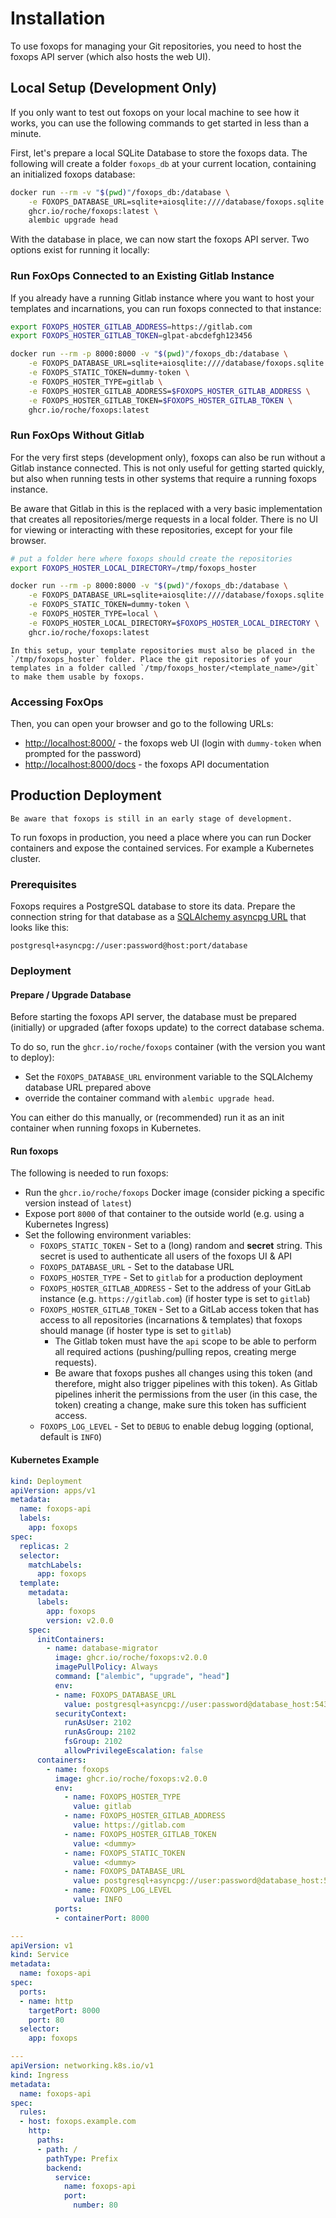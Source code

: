 # Installation

To use foxops for managing your Git repositories, you need to host the foxops API server (which also hosts the web UI).

## Local Setup (Development Only)

If you only want to test out foxops on your local machine to see how it works, you can use the following commands to get started in less than a minute.

First, let's prepare a local SQLite Database to store the foxops data. The following will create a folder `foxops_db` at your current location, containing an initialized foxops database:

```bash
docker run --rm -v "$(pwd)"/foxops_db:/database \
    -e FOXOPS_DATABASE_URL=sqlite+aiosqlite:////database/foxops.sqlite \
    ghcr.io/roche/foxops:latest \
    alembic upgrade head
```

With the database in place, we can now start the foxops API server. Two options exist for running it locally:

### Run FoxOps Connected to an Existing Gitlab Instance

If you already have a running Gitlab instance where you want to host your templates and incarnations, you can run foxops connected to that instance:

```bash
export FOXOPS_HOSTER_GITLAB_ADDRESS=https://gitlab.com
export FOXOPS_HOSTER_GITLAB_TOKEN=glpat-abcdefgh123456

docker run --rm -p 8000:8000 -v "$(pwd)"/foxops_db:/database \
    -e FOXOPS_DATABASE_URL=sqlite+aiosqlite:////database/foxops.sqlite \
    -e FOXOPS_STATIC_TOKEN=dummy-token \
    -e FOXOPS_HOSTER_TYPE=gitlab \
    -e FOXOPS_HOSTER_GITLAB_ADDRESS=$FOXOPS_HOSTER_GITLAB_ADDRESS \
    -e FOXOPS_HOSTER_GITLAB_TOKEN=$FOXOPS_HOSTER_GITLAB_TOKEN \
    ghcr.io/roche/foxops:latest
```

### Run FoxOps Without Gitlab

For the very first steps (development only), foxops can also be run without a Gitlab instance connected. This is not only useful for getting started quickly, but also when running tests in other systems that require a running foxops instance.

Be aware that Gitlab in this is the replaced with a very basic implementation that creates all repositories/merge requests in a local folder. There is no UI for viewing or interacting with these repositories, except for your file browser.

```bash
# put a folder here where foxops should create the repositories
export FOXOPS_HOSTER_LOCAL_DIRECTORY=/tmp/foxops_hoster

docker run --rm -p 8000:8000 -v "$(pwd)"/foxops_db:/database \
    -e FOXOPS_DATABASE_URL=sqlite+aiosqlite:////database/foxops.sqlite \
    -e FOXOPS_STATIC_TOKEN=dummy-token \
    -e FOXOPS_HOSTER_TYPE=local \
    -e FOXOPS_HOSTER_LOCAL_DIRECTORY=$FOXOPS_HOSTER_LOCAL_DIRECTORY \
    ghcr.io/roche/foxops:latest
```

```{note}
In this setup, your template repositories must also be placed in the `/tmp/foxops_hoster` folder. Place the git repositories of your templates in a folder called `/tmp/foxops_hoster/<template_name>/git` to make them usable by foxops.
```

### Accessing FoxOps

Then, you can open your browser and go to the following URLs:
* <http://localhost:8000/> - the foxops web UI (login with `dummy-token` when prompted for the password)
* <http://localhost:8000/docs> - the foxops API documentation

## Production Deployment

```{warning}
Be aware that foxops is still in an early stage of development.
```

To run foxops in production, you need a place where you can run Docker containers and expose the contained services. For example a Kubernetes cluster.

### Prerequisites

Foxops requires a PostgreSQL database to store its data. Prepare the connection string for that database as a [SQLAlchemy asyncpg URL](https://docs.sqlalchemy.org/en/14/core/engines.html#postgresql) that looks like this:

```text
postgresql+asyncpg://user:password@host:port/database
```

### Deployment

#### Prepare / Upgrade Database

Before starting the foxops API server, the database must be prepared (initially) or upgraded (after foxops update) to the correct database schema.

To do so, run the `ghcr.io/roche/foxops` container (with the version you want to deploy):
* Set the `FOXOPS_DATABASE_URL` environment variable to the SQLAlchemy database URL prepared above
* override the container command with `alembic upgrade head`.

You can either do this manually, or (recommended) run it as an init container when running foxops in Kubernetes.

#### Run foxops

The following is needed to run foxops:

* Run the `ghcr.io/roche/foxops` Docker image (consider picking a specific version instead of `latest`)
* Expose port `8000` of that container to the outside world (e.g. using a Kubernetes Ingress)
* Set the following environment variables:
  * `FOXOPS_STATIC_TOKEN` - Set to a (long) random and **secret** string. This secret is used to authenticate all users of the foxops UI & API
  * `FOXOPS_DATABASE_URL` - Set to the database URL
  * `FOXOPS_HOSTER_TYPE` - Set to `gitlab` for a production deployment
  * `FOXOPS_HOSTER_GITLAB_ADDRESS` - Set to the address of your GitLab instance (e.g. `https://gitlab.com`) (if hoster type is set to `gitlab`)
  * `FOXOPS_HOSTER_GITLAB_TOKEN` - Set to a GitLab access token that has access to all repositories (incarnations & templates) that foxops should manage (if hoster type is set to `gitlab`)
    * The Gitlab token must have the `api` scope to be able to perform all required actions (pushing/pulling repos, creating merge requests).
    * Be aware that foxops pushes all changes using this token (and therefore, might also trigger pipelines with this token). As Gitlab pipelines inherit the permissions from the user (in this case, the token) creating a change, make sure this token has sufficient access.
  * `FOXOPS_LOG_LEVEL` - Set to `DEBUG` to enable debug logging (optional, default is `INFO`)

#### Kubernetes Example

```yaml
kind: Deployment
apiVersion: apps/v1
metadata:
  name: foxops-api
  labels:
    app: foxops
spec:
  replicas: 2
  selector:
    matchLabels:
      app: foxops
  template:
    metadata:
      labels:
        app: foxops
        version: v2.0.0
    spec:
      initContainers:
        - name: database-migrator
          image: ghcr.io/roche/foxops:v2.0.0
          imagePullPolicy: Always
          command: ["alembic", "upgrade", "head"]
          env:
          - name: FOXOPS_DATABASE_URL
            value: postgresql+asyncpg://user:password@database_host:5432/foxops
          securityContext:
            runAsUser: 2102
            runAsGroup: 2102
            fsGroup: 2102
            allowPrivilegeEscalation: false
      containers:
        - name: foxops
          image: ghcr.io/roche/foxops:v2.0.0
          env:
            - name: FOXOPS_HOSTER_TYPE
              value: gitlab
            - name: FOXOPS_HOSTER_GITLAB_ADDRESS
              value: https://gitlab.com
            - name: FOXOPS_HOSTER_GITLAB_TOKEN
              value: <dummy>
            - name: FOXOPS_STATIC_TOKEN
              value: <dummy>
            - name: FOXOPS_DATABASE_URL
              value: postgresql+asyncpg://user:password@database_host:5432/foxops
            - name: FOXOPS_LOG_LEVEL
              value: INFO
          ports:
          - containerPort: 8000

---
apiVersion: v1
kind: Service
metadata:
  name: foxops-api
spec:
  ports:
  - name: http
    targetPort: 8000
    port: 80
  selector:
    app: foxops

---
apiVersion: networking.k8s.io/v1
kind: Ingress
metadata:
  name: foxops-api
spec:
  rules:
  - host: foxops.example.com
    http:
      paths:
      - path: /
        pathType: Prefix
        backend:
          service:
            name: foxops-api
            port:
              number: 80
```
